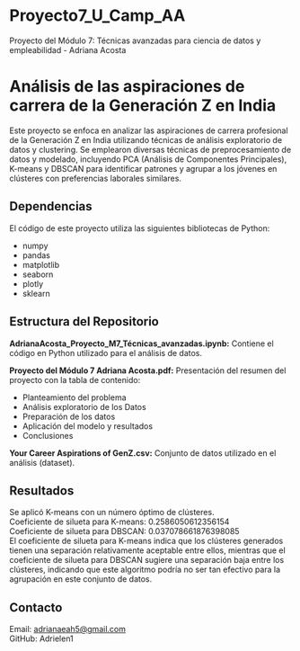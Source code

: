 # Proyecto7_U_Camp_AA
Proyecto del Módulo 7: Técnicas avanzadas para ciencia de datos y empleabilidad -  Adriana Acosta

# **Análisis de las aspiraciones de carrera de la Generación Z en India**
Este proyecto se enfoca en analizar las aspiraciones de carrera profesional de la Generación Z en India utilizando técnicas de análisis exploratorio de datos y clustering. Se emplearon diversas técnicas de preprocesamiento de datos y modelado, incluyendo PCA (Análisis de Componentes Principales), K-means y DBSCAN para identificar patrones y agrupar a los jóvenes en clústeres con preferencias laborales similares.

## **Dependencias**
El código de este proyecto utiliza las siguientes bibliotecas de Python:

- numpy
- pandas
- matplotlib
- seaborn
- plotly
- sklearn

## **Estructura del Repositorio**

**AdrianaAcosta_Proyecto_M7_Técnicas_avanzadas.ipynb:** Contiene el código en Python utilizado para el análisis de datos.  

**Proyecto del Módulo 7 Adriana Acosta.pdf:** Presentación del resumen del proyecto con la tabla de contenido:  
- Planteamiento del problema
- Análisis exploratorio de los Datos
- Preparación de los datos
- Aplicación del modelo y resultados
- Conclusiones

**Your Career Aspirations of GenZ.csv:** Conjunto de datos utilizado en el análisis (dataset).


## **Resultados**

Se aplicó K-means con un número óptimo de clústeres.  
Coeficiente de silueta para K-means: 0.2586050612356154  
Coeficiente de silueta para DBSCAN: 0.037078661876398085  
El coeficiente de silueta para K-means indica que los clústeres generados tienen una separación relativamente aceptable entre ellos, mientras que el coeficiente de silueta para DBSCAN sugiere una separación baja entre los clústeres, indicando que este algoritmo podría no ser tan efectivo para la agrupación en este conjunto de datos.  

## **Contacto**
Email: adrianaeah5@gmail.com  
GitHub: Adrielen1
